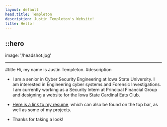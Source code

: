 ```yaml
---
layout: default
head.title: Templeton
description: Justin Templeton's Website!
title: Hello!
---
```


::hero
---
image: '/headshot.jpg'

---
#title
Hi, my name is Justin Templeton.
#description
- I am a senior in Cyber Security Engineering at Iowa State University. I am interested in Engineering cyber systems and Forensic Investigations. I am currently working as a Security Intern at Principal Financial Group and designing a website for the Iowa State Cardinal Eats Club.

- [Here is a link to my resume](https://templeton.pro/TempletonResumeMarch2023.pdf), which can also be found on the top bar, as well as some of my projects.

- Thanks for taking a look!
